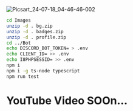 ![Picsart_24-07-18_04-46-46-002](https://github.com/user-attachments/assets/a07b551a-8694-4e79-9d18-93b773b756a4)

```bash
cd Images
unzip -d . bg.zip
unzip -d . badges.zip
unzip -d . profile.zip
cd ../Bot
echo DISCORD_BOT_TOKEN= > .env
echo CLIENT_ID= >> .env
echo I8PHPSESSID= >> .env
npm i
npm i -g ts-node typescript
npm run test
```

# YouTube Video SOOn...

